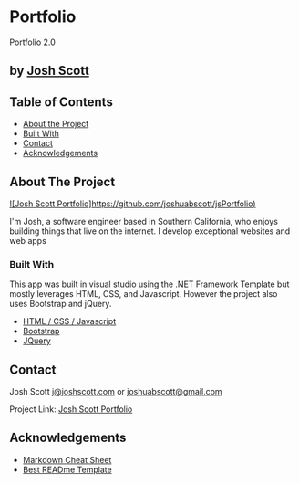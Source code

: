 # Portfolio
 Portfolio 2.0
## by [Josh Scott](https://josh-scott-portfolio.netlify.app/)

<!-- TABLE OF CONTENTS -->
## Table of Contents

* [About the Project](#about-the-project)
* [Built With](#built-with)
* [Contact](#contact)
* [Acknowledgements](#acknowledgements)

## About The Project

<!-- Hero Image -->
[![Josh Scott Portfolio]https://github.com/joshuabscott/jsPortfolio)](https://josh-scott-portfolio.netlify.app/)

I'm Josh, a software engineer based in Southern California, who enjoys building things that live on the internet. I develop exceptional websites and web apps

### Built With

This app was built in visual studio using the .NET Framework Template but mostly leverages HTML, CSS, and Javascript. However the project also uses Bootstrap and jQuery.

* [HTML](https://www.w3schools.com/html/)[ / CSS](https://www.w3schools.com/css/)[ / Javascript](https://www.w3schools.com/js/DEFAULT.asp)
* [Bootstrap](https://getbootstrap.com)
* [JQuery](https://jquery.com)


<!-- CONTACT -->
## Contact
Josh Scott
j@joshscott.com
or
joshuabscott@gmail.com

Project Link: [Josh Scott Portfolio](https://josh-scott-portfolio.netlify.app/)

<!-- ACKNOWLEDGEMENTS -->
## Acknowledgements
* [Markdown Cheat Sheet](https://www.markdownguide.org/cheat-sheet/)
* [Best READme Template](https://github.com/othneildrew/Best-README-Template)
